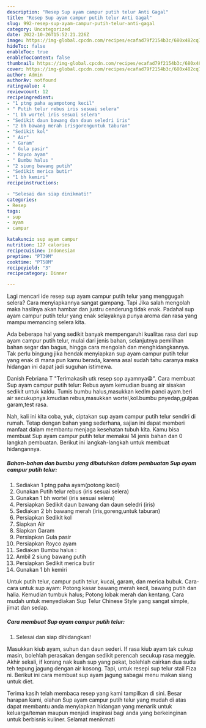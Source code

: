 ```yaml
---
description: "Resep Sup ayam campur putih telur Anti Gagal"
title: "Resep Sup ayam campur putih telur Anti Gagal"
slug: 992-resep-sup-ayam-campur-putih-telur-anti-gagal
category: Uncategorized
date: 2022-10-26T15:52:21.226Z
image: https://img-global.cpcdn.com/recipes/ecafad79f2154b3c/680x482cq70/sup-ayam-campur-putih-telur-foto-resep-utama.jpg
hideToc: false
enableToc: true
enableTocContent: false
thumbnail: https://img-global.cpcdn.com/recipes/ecafad79f2154b3c/680x482cq70/sup-ayam-campur-putih-telur-foto-resep-utama.jpg
cover: https://img-global.cpcdn.com/recipes/ecafad79f2154b3c/680x482cq70/sup-ayam-campur-putih-telur-foto-resep-utama.jpg
author: Admin
authorAv: notfound
ratingvalue: 4
reviewcount: 12
recipeingredient:
- "1 ptng paha ayampotong kecil"
- " Putih telur rebus iris sesuai selera"
- "1 bh wortel iris sesuai selera"
- "Sedikit daun bawang dan daun seledri iris"
- "2 bh bawang merah irisgorenguntuk taburan"
- "Sedikit kol"
- " Air"
- " Garam"
- " Gula pasir"
- " Royco ayam"
- " Bumbu halus "
- "2 siung bawang putih"
- "Sedikit merica butir"
- "1 bh kemiri"
recipeinstructions:

- "Selesai dan siap dinikmati!"
categories:
- Resep
tags:
- sup
- ayam
- campur

katakunci: sup ayam campur 
nutrition: 127 calories
recipecuisine: Indonesian
preptime: "PT39M"
cooktime: "PT58M"
recipeyield: "3"
recipecategory: Dinner

---
```



Lagi mencari ide resep sup ayam campur putih telur yang menggugah selera? Cara menyiapkannya sangat gampang. Tapi Jika salah mengolah maka hasilnya akan hambar dan justru cenderung tidak enak. Padahal sup ayam campur putih telur yang enak selayaknya punya aroma dan rasa yang mampu memancing selera kita.


Ada beberapa hal yang sedikit banyak mempengaruhi kualitas rasa dari sup ayam campur putih telur, mulai dari jenis bahan, selanjutnya pemilihan bahan segar dan bagus, hingga cara mengolah dan menghidangkannya. Tak perlu bingung jika hendak menyiapkan sup ayam campur putih telur yang enak di mana pun kamu berada, karena asal sudah tahu caranya maka hidangan ini dapat jadi suguhan istimewa.

Danish Febriana T &#34;Terimakasih utk resep sop ayamnya😁&#34;. Cara membuat Sup ayam campur putih telur: Rebus ayam kemudian buang air sisakan sedikit untuk kaldu. Tumis bumbu halus,masukkan kedlm panci ayam.beri air secukupnya.kmudian rebus,masukkan wortel,kol.bumbu pnyedap,gulpas garam,test rasa.


Nah, kali ini kita coba, yuk, ciptakan sup ayam campur putih telur sendiri di rumah. Tetap dengan bahan yang sederhana, sajian ini dapat memberi manfaat dalam membantu menjaga kesehatan tubuh kita. Kamu bisa membuat Sup ayam campur putih telur memakai 14 jenis bahan dan 0 langkah pembuatan. Berikut ini langkah-langkah untuk membuat hidangannya.

<!--inarticleads1-->

##### Bahan-bahan dan bumbu yang dibutuhkan dalam pembuatan Sup ayam campur putih telur:

1. Sediakan 1 ptng paha ayam(potong kecil)
1. Gunakan  Putih telur rebus (iris sesuai selera)
1. Gunakan 1 bh wortel (iris sesuai selera)
1. Persiapkan Sedikit daun bawang dan daun seledri (iris)
1. Sediakan 2 bh bawang merah (iris,goreng,untuk taburan)
1. Persiapkan Sedikit kol
1. Siapkan  Air
1. Siapkan  Garam
1. Persiapkan  Gula pasir
1. Persiapkan  Royco ayam
1. Sediakan  Bumbu halus :
1. Ambil 2 siung bawang putih
1. Persiapkan Sedikit merica butir
1. Gunakan 1 bh kemiri


Untuk putih telur, campur putih telur, kucai, garam, dan merica bubuk. Cara-cara untuk sup ayam: Potong kasar bawang merah kecil, bawang putih dan halia. Kemudian tumbuk halus; Potong lobak merah dan kentang. Cara mudah untuk menyediakan Sup Telur Chinese Style yang sangat simple, jimat dan sedap. 

<!--inarticleads2-->

##### Cara membuat Sup ayam campur putih telur:


1. Selesai dan siap dihidangkan!

Masukkan kiub ayam, suhun dan daun sederi. If rasa kiub ayam tak cukup masin, bolehlah perasakan dengan sedikit perencah secukup rasa meggie. Akhir sekali, if korang nak kuah sup yang pekat, bolehlah cairkan dua sudu teh tepung jagung dengan air kosong. Tapi, untuk resepi sup telur stail Fiza ni. Berikut ini cara membuat sup ayam jagung sabagai menu makan siang untuk diet. 

Terima kasih telah membaca resep yang kami tampilkan di sini. Besar harapan kami, olahan Sup ayam campur putih telur yang mudah di atas dapat membantu anda menyiapkan hidangan yang menarik untuk keluarga/teman maupun menjadi inspirasi bagi anda yang berkeinginan untuk berbisnis kuliner. Selamat menikmati

